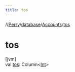 ```yaml
---
title: tos
---
```

//[Perry](../../../index.html)/[database](../index.html)/[Accounts](index.html)/[tos](tos.html)



# tos



[jvm]\
val [tos](tos.html): Column&lt;[Int](https://kotlinlang.org/api/latest/jvm/stdlib/kotlin/-int/index.html)&gt;




